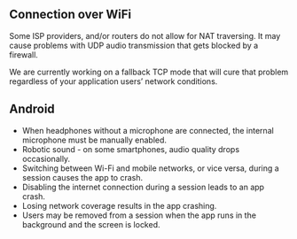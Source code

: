 ## Connection over WiFi

Some ISP providers, and/or routers do not allow for NAT traversing. It may cause problems with UDP audio transmission that gets blocked by a firewall.

We are currently working on a fallback TCP mode that will cure that problem regardless of your application users’ network conditions.


## Android
* When headphones without a microphone are connected, the internal microphone must be manually enabled.
* Robotic sound - on some smartphones, audio quality drops occasionally.
* Switching between Wi-Fi and mobile networks, or vice versa, during a session causes the app to crash.
* Disabling the internet connection during a session leads to an app crash.
* Losing network coverage results in the app crashing.
* Users may be removed from a session when the app runs in the background and the screen is locked.
